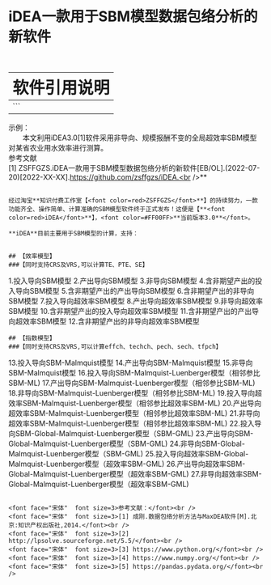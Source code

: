 # iDEA一款用于SBM模型数据包络分析的新软件

<br />

| **<font face="华文行楷"  font size=6>软件引用说明</font>**   |
| ------------------------------------------------------------ |
| ```
示例：  <br />&emsp;&emsp;本文利用iDEA3.0[1]软件采用非导向、规模报酬不变的全局超效率SBM模型对某省农业用水效率进行测算。<br />参考文献<br/>[1] ZSFFGZS.iDEA一款用于SBM模型数据包络分析的新软件[EB/OL].(2022-07-20)[2022-XX-XX].https://github.com/zsffgzs/iDEA.<br />**
```※※※其中<font color=blue>[2022-XX-XX]</font>需要修改为你引用的时间※※※** 

经过淘宝**知识付费工作室【<font color=red>ZSFFGZS</font>**】的持续努力，一款功能齐全、操作简单、计算准确的SBM模型软件终于正式发布！这便是【**<font color=red>iDEA</font>**】，<font color=#FF00FF>**当前版本3.0**</font>。

**iDEA**目前主要用于SBM模型的计算，支持：


## 【效率模型】
###【同时支持CRS及VRS,可以计算TE、PTE、SE】

```
1.投入导向SBM模型
2.产出导向SBM模型
3.非导向SBM模型
4.含非期望产出的投入导向SBM模型
5.含非期望产出的产出导向SBM模型
6.含非期望产出的非导向SBM模型
7.投入导向超效率SBM模型
8.产出导向超效率SBM模型
9.非导向超效率SBM模型
10.含非期望产出的投入导向超效率SBM模型
11.含非期望产出的产出导向超效率SBM模型
12.含非期望产出的非导向超效率SBM模型
```
## 【指数模型】
###【同时支持CRS及VRS,可以计算effch、techch、pech、sech、tfpch】
```
13.投入导向SBM-Malmquist模型
14.产出导向SBM-Malmquist模型
15.非导向SBM-Malmquist模型
16.投入导向SBM-Malmquist-Luenberger模型（相邻参比SBM-ML)
17.产出导向SBM-Malmquist-Luenberger模型（相邻参比SBM-ML)
18.非导向SBM-Malmquist-Luenberger模型（相邻参比SBM-ML)
19.投入导向超效率SBM-Malmquist-Luenberger模型（相邻参比超效率SBM-ML)
20.产出导向超效率SBM-Malmquist-Luenberger模型（相邻参比超效率SBM-ML)
21.非导向超效率SBM-Malmquist-Luenberger模型（相邻参比超效率SBM-ML)
22.投入导向SBM-Global-Malmquist-Luenberger模型（SBM-GML)
23.产出导向SBM-Global-Malmquist-Luenberger模型（SBM-GML)
24.非导向SBM-Global-Malmquist-Luenberger模型（SBM-GML)
25.投入导向超效率SBM-Global-Malmquist-Luenberger模型（超效率SBM-GML)
26.产出导向超效率SBM-Global-Malmquist-Luenberger模型（超效率SBM-GML)
27.非导向超效率SBM-Global-Malmquist-Luenberger模型（超效率SBM-GML) 
```

<font face="宋体"  font size=3>参考文献：</font><br />
<font face="宋体"  font size=3>[1] 成刚.数据包络分析方法与MaxDEA软件[M].北京:知识产权出版社,2014.</font><br />
<font face="宋体"  font size=3>[2] http://lpsolve.sourceforge.net/5.5/</font><br />
<font face="宋体"  font size=3>[3] https://www.python.org/</font><br />
<font face="宋体"  font size=3>[4] https://www.numpy.org/</font><br />
<font face="宋体"  font size=3>[5] https://pandas.pydata.org/</font><br />

